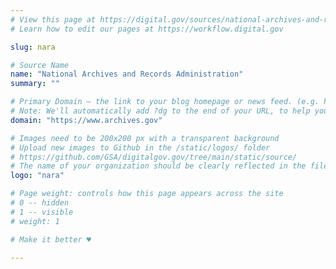```yaml
---
# View this page at https://digital.gov/sources/national-archives-and-records-administration
# Learn how to edit our pages at https://workflow.digital.gov

slug: nara

# Source Name
name: "National Archives and Records Administration"
summary: ""

# Primary Domain — the link to your blog homepage or news feed. (e.g. https://18f.gsa.gov/)
# Note: We'll automatically add ?dg to the end of your URL, to help you track links back to your site.
domain: "https://www.archives.gov"

# Images need to be 200x200 px with a transparent background
# Upload new images to Github in the /static/logos/ folder
# https://github.com/GSA/digitalgov.gov/tree/main/static/source/
# The name of your organization should be clearly reflected in the filename (e.g., usds-logo.png or 18f-logo.png)
logo: "nara"

# Page weight: controls how this page appears across the site
# 0 -- hidden
# 1 -- visible
# weight: 1

# Make it better ♥

---
```


